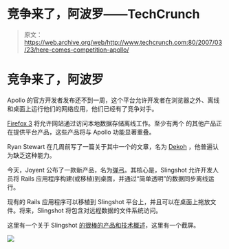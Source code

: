# 竞争来了，阿波罗——TechCrunch

> 原文：<https://web.archive.org/web/http://www.techcrunch.com:80/2007/03/23/here-comes-competition-apollo/>

# 竞争来了，阿波罗

Apollo 的官方开发者发布还不到一周，这个平台允许开发者在浏览器之外、离线和桌面上运行他们的网络应用，他们已经有了竞争对手。

[Firefox 3](https://web.archive.org/web/20210726014855/http://wiki.mozilla.org/Firefox3) 将允许网站通过访问本地数据存储离线工作。至少有两个
的其他产品正在提供平台产品，这些产品将与 Apollo 功能显著重叠。

Ryan Stewart 在几周前写了一篇关于其中一个的文章，名为 [Dekoh](https://web.archive.org/web/20210726014855/http://www.beta.techcrunch.com/2007/02/23/dekoh-delivering-a-web-desktop-platform-for-applications/) ，他普遍认为缺乏这种能力。

今天，Joyent 公布了一款新产品，名为[弹弓](https://web.archive.org/web/20210726014855/http://joyeur.com/2007/03/22/joyent-slingshot)。其核心是，Slingshot 允许开发人员将 Rails 应用程序构建(或移植)到桌面，并通过“简单透明”的数据同步离线运行。

现有的 Rails 应用程序可以移植到 Slingshot 平台上，并且可以在桌面上拖放文件。将来，Slingshot 将包含对远程数据的文件系统访问。

这里有一个关于 Slingshot [的很棒的产品和技术概述](https://web.archive.org/web/20210726014855/http://blog.magnetk.com/2007/03/22/joyent-slingshot/)，这里有一个截屏。

![](img/f93cb17e07e20ca323ad4540fb934dda.png)